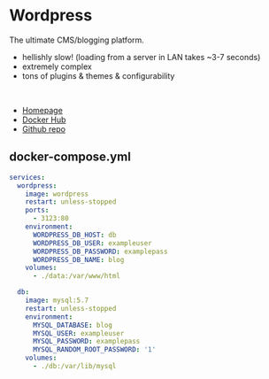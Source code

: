 # Wordpress
The ultimate CMS/blogging platform.
- hellishly slow! (loading from a server in LAN takes ~3-7 seconds)
- extremely complex
- tons of plugins & themes & configurability

<br>

- [Homepage](https://wordpress.org/)
- [Docker Hub](https://hub.docker.com/_/wordpress)
- [Github repo](https://github.com/WordPress/WordPress)


## docker-compose.yml
```yml
services:
  wordpress:
    image: wordpress
    restart: unless-stopped
    ports:
      - 3123:80
    environment:
      WORDPRESS_DB_HOST: db
      WORDPRESS_DB_USER: exampleuser
      WORDPRESS_DB_PASSWORD: examplepass
      WORDPRESS_DB_NAME: blog
    volumes:
      - ./data:/var/www/html

  db:
    image: mysql:5.7
    restart: unless-stopped
    environment:
      MYSQL_DATABASE: blog
      MYSQL_USER: exampleuser
      MYSQL_PASSWORD: examplepass
      MYSQL_RANDOM_ROOT_PASSWORD: '1'
    volumes:
      - ./db:/var/lib/mysql
```
